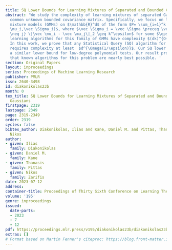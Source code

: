 ```yaml
---
title: SQ Lower Bounds for Learning Mixtures of Separated and Bounded Covariance Gaussians
abstract: 'We study the complexity of learning mixtures of separated Gaussians with
  common unknown bounded covariance matrix. Specifically, we focus on learning Gaussian
  mixture models (GMMs) on $\mathbb{R}^d$ of the form $P= \sum_{i=1}^k w_i \mathcal{N}(\vec
  \mu_i,\vec \Sigma_i)$, where $\vec \Sigma_i = \vec \Sigma \preceq \vec I$and $\min_{i
  \neq j} \|\vec \mu_i - \vec \mu_j\|_2 \geq k^\epsilon$ for some $\epsilon>0$. Known
  learning algorithms for this family of GMMs have complexity $(dk)^{O(1/\epsilon)}$.
  In this work, we prove that any Statistical Query (SQ) algorithm for this problem
  requires complexity at least  $d^{\Omega(1/\epsilon)}$. Our SQ lower bound implies
  a similar lower bound for low-degree polynomial tests. Our result provides evidence
  that known algorithms for this problem are nearly best possible. '
section: Original Papers
layout: inproceedings
series: Proceedings of Machine Learning Research
publisher: PMLR
issn: 2640-3498
id: diakonikolas23b
month: 0
tex_title: SQ Lower Bounds for Learning Mixtures of Separated and Bounded Covariance
  Gaussians
firstpage: 2319
lastpage: 2349
page: 2319-2349
order: 2319
cycles: false
bibtex_author: Diakonikolas, Ilias and Kane, Daniel M. and Pittas, Thanasis and Zarifis,
  Nikos
author:
- given: Ilias
  family: Diakonikolas
- given: Daniel M.
  family: Kane
- given: Thanasis
  family: Pittas
- given: Nikos
  family: Zarifis
date: 2023-07-12
address: 
container-title: Proceedings of Thirty Sixth Conference on Learning Theory
volume: '195'
genre: inproceedings
issued:
  date-parts:
  - 2023
  - 7
  - 12
pdf: https://proceedings.mlr.press/v195/diakonikolas23b/diakonikolas23b.pdf
extras: []
# Format based on Martin Fenner's citeproc: https://blog.front-matter.io/posts/citeproc-yaml-for-bibliographies/
---
```

